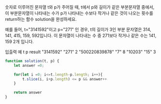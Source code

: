숫자로 이루어진 문자열 t와 p가 주어질 때, t에서 p와 길이가 같은 부분문자열 중에서, 이 부분문자열이 나타내는 수가 p가 나타내는 수보다 작거나 같은 것이 나오는 횟수를 return하는 함수 solution을 완성하세요.

예를 들어, t="3141592"이고 p="271" 인 경우, t의 길이가 3인 부분 문자열은 314, 141, 415, 159, 592입니다. 이 문자열이 나타내는 수 중 271보다 작거나 같은 수는 141, 159 2개 입니다.


입출력 예
t	p	result
"3141592"	"271"	2
"500220839878"	"7"	8
"10203"	"15"	3

```js
function solution(t, p) {
    let answer =0;
    
    for(let i =0; i<=t.length-p.length; i++){
        t.slice(i, i+p.length) <= p && answer++
    }
    
    return answer
}
```

